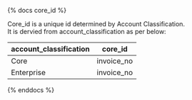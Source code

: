 {% docs core_id %}

Core_id is a unique id determined by Account Classification.  
It is dervied from account_classification as per below:

| account_classification  |  core_id                    |
|-------------------------|-----------------------------|
| Core                    | invoice_no || product       |
| Enterprise              | invoice_no || asset_class   |


{% enddocs %}